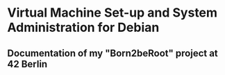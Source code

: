 # Virtual Machine Set-up and System Administration for Debian
## Documentation of my "Born2beRoot" project at 42 Berlin
